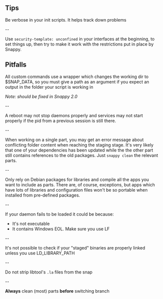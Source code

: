 ## Tips

Be verbose in your init scripts. It helps track down problems

--

Use `security-template: unconfined` in your interfaces at the beginning, to set things up, then try to make it work with the restrictions put in place by Snappy.

## Pitfalls

All custom commands use a wrapper which changes the working dir to $SNAP_DATA, so you must give a path as an argument if you expect an output in the folder your script is working in

*Note: should be fixed in Snappy 2.0*

--

A reboot may not stop daemons properly and services may not start properly if the pid from a previous session is still there.

--

When working on a single part, you may get an error message about conflicting folder content when reaching the staging stage. It's very likely that one of your dependencies has been updated while the the other part still contains references to the old packages. Just `snappy clean` the relevant parts.

--

Only rely on Debian packages for libraries and compile all the apps you want to include as parts. There are, of course, exceptions, but apps which have lots of libraries and configuration files won't be so portable when installed from pre-defined packages.

--

If your daemon fails to be loaded it could be because:
* It's not executable
* It contains Windows EOL. Make sure you use LF

--

It's not possible to check if your "staged" binaries are properly linked unless you use LD_LIBRARY_PATH

--

Do not strip libtool's `.la` files from the snap

--

**Always** clean (most) parts **before** switching branch